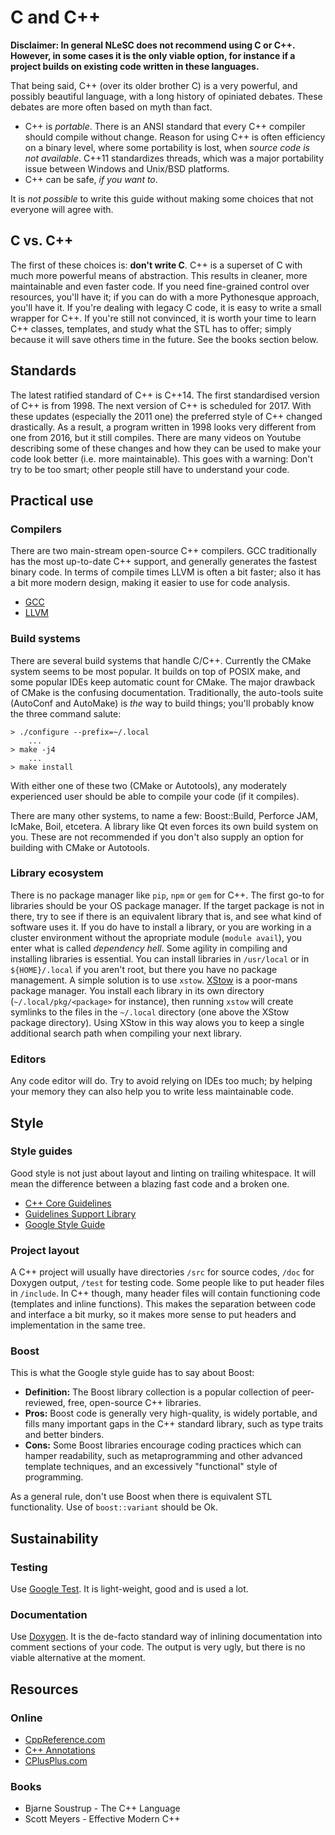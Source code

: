 # C and C++

**Disclaimer: In general NLeSC does not recommend using C or C++. However, in some cases it is the only viable option, for instance if a project builds on existing code written in these languages.**

That being said, C++ (over its older brother C) is a very powerful, and possibly beautiful language, with a long history of opiniated debates. These debates are more often based on myth than fact.

* C++ is *portable*. There is an ANSI standard that every C++ compiler should compile without change. Reason for using C++ is often efficiency on a binary level, where some portability is lost, when *source code is not available*. C++11 standardizes threads, which was a major portability issue between Windows and Unix/BSD platforms.
* C++ can be safe, *if you want to*.
 
It is *not possible* to write this guide without making some choices that not everyone will agree with.

## C vs. C++
The first of these choices is: **don't write C**. C++ is a superset of C with much more powerful means of abstraction. This results in cleaner, more maintainable and even faster code. If you need fine-grained control over resources, you'll have it; if you can do with a more Pythonesque approach, you'll have it. If you're dealing with legacy C code, it is easy to write a small wrapper for C++. If you're still not convinced, it is worth your time to learn C++ classes, templates, and study what the STL has to offer; simply because it will save others time in the future. See the books section below.

## Standards
The latest ratified standard of C++ is C++14. The first standardised version of C++ is from 1998. The next version of C++ is scheduled for 2017. With these updates (especially the 2011 one) the preferred style of C++ changed drastically. As a result, a program written in 1998 looks very different from one from 2016, but it still compiles. There are many videos on Youtube describing some of these changes and how they can be used to make your code look better (i.e. more maintainable). This goes with a warning: Don't try to be too smart; other people still have to understand your code.

## Practical use
### Compilers
There are two main-stream open-source C++ compilers. GCC traditionally has the most up-to-date C++ support, and generally generates the fastest binary code. In terms of compile times LLVM is often a bit faster; also it has a bit more modern design, making it easier to use for code analysis.

* [GCC](https://gcc.gnu.org/)
* [LLVM](http://llvm.org/)

### Build systems
There are several build systems that handle C/C++. Currently the CMake system seems to be most popular. It builds on top of POSIX make, and some popular IDEs keep automatic count for CMake. The major drawback of CMake is the confusing documentation. Traditionally, the auto-tools suite (AutoConf and AutoMake) is *the* way to build things; you'll probably know the three command salute:

    > ./configure --prefix=~/.local 
        ...
    > make -j4
        ...
    > make install

With either one of these two (CMake or Autotools), any moderately experienced user should be able to compile your code (if it compiles).

There are many other systems, to name a few: Boost::Build, Perforce JAM, IcMake, Boil, etcetera. A library like Qt even forces its own build system on you. These are not recommended if you don't also supply an option for building with CMake or Autotools.

### Library ecosystem
There is no package manager like `pip`, `npm` or `gem` for C++. The first go-to for libraries should be your OS package manager. If the target package is not in there, try to see if there is an equivalent library that is, and see what kind of software uses it. If you do have to install a library, or you are working in a cluster environment without the apropriate module (`module avail`), you enter what is called *dependency hell*. Some agility in compiling and installing libraries is essential. You can install libraries in `/usr/local` or in `${HOME}/.local` if you aren't root, but there you have no package management. A simple solution is to use `xstow`. [XStow](http://xstow.sourceforge.net/) is a poor-mans package manager. You install each library in its own directory (`~/.local/pkg/<package>` for instance), then running `xstow` will create symlinks to the files in the `~/.local` directory (one above the XStow package directory). Using XStow in this way alows you to keep a single additional search path when compiling your next library.

### Editors
Any code editor will do. Try to avoid relying on IDEs too much; by helping your memory they can also help you to write less maintainable code.

## Style
### Style guides
Good style is not just about layout and linting on trailing whitespace. It will mean the difference between a blazing fast code and a broken one.

* [C++ Core Guidelines](http://isocpp.github.io/CppCoreGuidelines/CppCoreGuidelines)
* [Guidelines Support Library](https://github.com/Microsoft/GSL)
* [Google Style Guide](https://google.github.io/styleguide/cppguide.html)

### Project layout
A C++ project will usually have directories `/src` for source codes, `/doc` for Doxygen output, `/test` for testing code. Some people like to put header files in `/include`. In C++ though, many header files will contain functioning code (templates and inline functions). This makes the separation between code and interface a bit murky, so it makes more sense to put headers and implementation in the same tree.

### Boost
This is what the Google style guide has to say about Boost: 
* **Definition:** The Boost library collection is a popular collection of peer-reviewed, free, open-source C++ libraries.
* **Pros:** Boost code is generally very high-quality, is widely portable, and fills many important gaps in the C++ standard library, such as type traits and better binders.
* **Cons:** Some Boost libraries encourage coding practices which can hamper readability, such as metaprogramming and other advanced template techniques, and an excessively "functional" style of programming.

As a general rule, don't use Boost when there is equivalent STL functionality. Use of `boost::variant` should be Ok.

## Sustainability
### Testing
Use [Google Test](https://github.com/google/googletest). It is light-weight, good and is used a lot.

### Documentation
Use [Doxygen](http://www.stack.nl/~dimitri/doxygen/). It is the de-facto standard way of inlining documentation into comment sections of your code. The output is very ugly, but there is no viable alternative at the moment.

## Resources
### Online
* [CppReference.com](http://en.cppreference.com/w/)
* [C++ Annotations](http://www.icce.rug.nl/documents/cplusplus/)
* [CPlusPlus.com](http://www.cplusplus.com/)

### Books
* Bjarne Soustrup - The C++ Language
* Scott Meyers - Effective Modern C++

